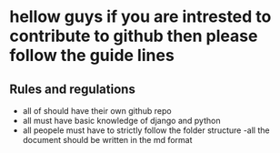 # hellow guys if you are intrested to contribute to github then please follow the guide lines 


## Rules and regulations
- all of should have their own github repo 
- all must have basic knowledge of django and python 
- all peopele must have to strictly follow the folder structure 
-all the document should be written in the md format 
